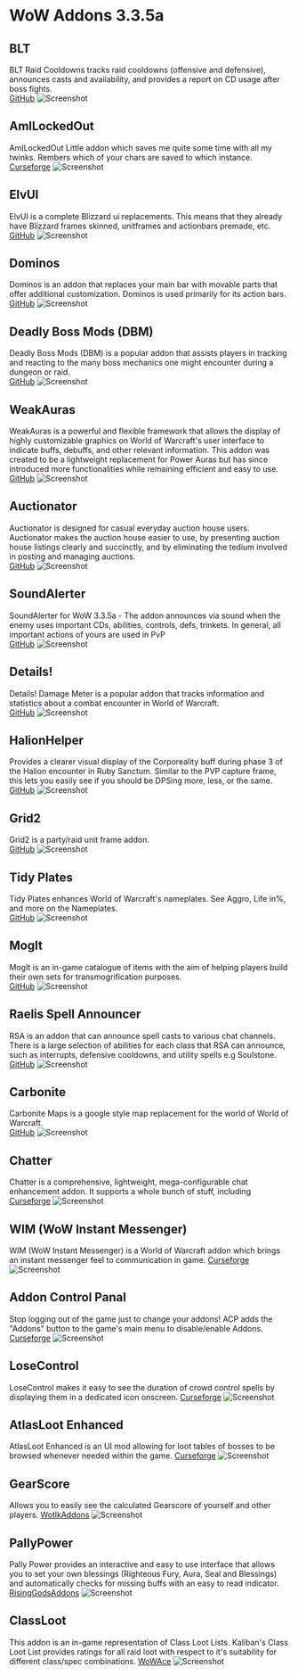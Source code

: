 # WoW Addons 3.3.5a

## **BLT**
BLT Raid Cooldowns tracks raid cooldowns (offensive and defensive), announces casts and availability, and provides a report on CD usage after boss fights.<br/>
[GitHub](https://github.com/freix1/BLT_WotLK)
![Screenshot]()

## **AmILockedOut**
AmILockedOut Little addon which saves me quite some time with all my twinks. Rembers which of your chars are saved to which instance.<br/>
[Curseforge](https://www.curseforge.com/wow/addons/ailo/files/all?filter-game-version=2020709689%3A98)
![Screenshot]()

## **ElvUI**
ElvUI is a complete Blizzard ui replacements. This means that they already have Blizzard frames skinned, unitframes and actionbars premade, etc.<br/>
[GitHub](https://github.com/ElvUI-WotLK/ElvUI)
![Screenshot]()

## **Dominos**
Dominos is an addon that replaces your main bar with movable parts that offer additional customization. Dominos is used primarily for its action bars.<br/>
[GitHub](https://github.com/bkader/Dominos)
![Screenshot]()

## **Deadly Boss Mods (DBM)**
Deadly Boss Mods (DBM) is a popular addon that assists players in tracking and reacting to the many boss mechanics one might encounter during a dungeon or raid.<br/>
[GitHub](https://github.com/Zidras/DBM-Warmane)
![Screenshot]()

## **WeakAuras**
WeakAuras is a powerful and flexible framework that allows the display of highly customizable graphics on World of Warcraft's user interface to indicate buffs, debuffs, and other relevant information. This addon was created to be a lightweight replacement for Power Auras but has since introduced more functionalities while remaining efficient and easy to use.<br/>
[GitHub](https://github.com/Bunny67/WeakAuras-WotLK)
![Screenshot]()

## **Auctionator**
Auctionator is designed for casual everyday auction house users. Auctionator makes the auction house easier to use, by presenting auction house listings clearly and succinctly, and by eliminating the tedium involved in posting and managing auctions.<br/>
[GitHub](https://github.com/alchem1ster/WotLK-Auctionator)
![Screenshot]()

## **SoundAlerter**
SoundAlerter for WoW 3.3.5a - The addon announces via sound when the enemy uses important CDs, abilities, controls, defs, trinkets. In general, all important actions of yours are used in PvP<br/>
[GitHub](https://github.com/Cortes-Jeremy/SoundAlerter)
![Screenshot]()

## **Details!**
Details! Damage Meter is a popular addon that tracks information and statistics about a combat encounter in World of Warcraft.<br/>
[GitHub](https://github.com/Bunny67/Details-WotLK)
![Screenshot]()

## **HalionHelper**
Provides a clearer visual display of the Corporeality buff during phase 3 of the Halion encounter in Ruby Sanctum. Similar to the PVP capture frame, this lets you easily see if you should be DPSing more, less, or the same.<br/>
[GitHub](https://github.com/bkader/HalionHelper-WoTLK)
![Screenshot]()

## **Grid2**
Grid2 is a party/raid unit frame addon.<br/>
[GitHub](https://github.com/bkader/Grid2-WoTLK)
![Screenshot]()

## **Tidy Plates**
Tidy Plates enhances World of Warcraft's nameplates. See Aggro, Life in%, and more on the Nameplates.<br/>
[GitHub](https://github.com/bkader/TidyPlates_WoTLK)
![Screenshot]()

## **MogIt**
MogIt is an in-game catalogue of items with the aim of helping players build their own sets for transmogrification purposes.<br/>
[GitHub](https://github.com/Skrylas/MogIt-WotLK)
![Screenshot]()

## **Raelis Spell Announcer**
RSA is an addon that can announce spell casts to various chat channels. There is a large selection of abilities for each class that RSA can announce, such as interrupts, defensive cooldowns, and utility spells e.g Soulstone.<br/>
[GitHub](https://github.com/alchem1ster/WotLK-RSA)
![Screenshot]()

## **Carbonite**
Carbonite Maps is a google style map replacement for the world of World of Warcraft.<br/>
[GitHub](https://github.com/heihachi/Carbonite-3.3.5a-Remastered)
![Screenshot]()

## **Chatter**
Chatter is a comprehensive, lightweight, mega-configurable chat enhancement addon. It supports a whole bunch of stuff, including
[Curseforge](https://www.curseforge.com/wow/addons/chatter/files/all?filter-game-version=2020709689%3A98)
![Screenshot]()

## **WIM (WoW Instant Messenger)**
WIM (WoW Instant Messenger) is a World of Warcraft addon which brings an instant messenger feel to communication in game.
[Curseforge](https://www.curseforge.com/wow/addons/wim-3/files/all?filter-game-version=2020709689%3A98)
![Screenshot]()

## **Addon Control Panal**
Stop logging out of the game just to change your addons! ACP adds the "Addons" button to the game's main menu to disable/enable Addons.
[Curseforge](https://www.curseforge.com/wow/addons/acp/files/all?filter-game-version=2020709689%3A98)
![Screenshot]()

## **LoseControl**
LoseControl makes it easy to see the duration of crowd control spells by displaying them in a dedicated icon onscreen.
[Curseforge](https://www.curseforge.com/wow/addons/losecontrol/files/all?filter-game-version=2020709689%3A82)
![Screenshot]()

## **AtlasLoot Enhanced**
AtlasLoot Enhanced is an UI mod allowing for loot tables of bosses to be browsed whenever needed within the game.
[Curseforge](https://www.curseforge.com/wow/addons/atlasloot-enhanced/files/all?filter-game-version=2020709689%3A98)
![Screenshot]()

## **GearScore**
Allows you to easily see the calculated Gearscore of yourself and other players.
[WotlkAddons](https://wotlkaddons.com/addon/gearscore)
![Screenshot]()

## **PallyPower**
Pally Power provides an interactive and easy to use interface that allows you to set your own blessings (Righteous Fury, Aura, Seal and Blessings) and automatically checks for missing buffs with an easy to read indicator.
[RisingGodsAddons](https://addons.rising-gods.de/addons/pallypower)
![Screenshot]()

## **ClassLoot**
This addon is an in-game representation of Class Loot Lists. Kaliban's Class Loot List provides ratings for all raid loot with respect to it's suitability for different class/spec combinations.
[WoWAce](https://www.wowace.com/projects/classloot/files/439152)
![Screenshot]()
